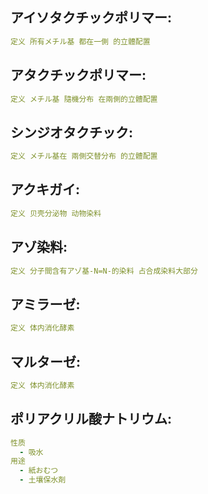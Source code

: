 ## アイソタクチックポリマー:

```yaml
定义 所有メチル基 都在一側 的立體配置

```

## アタクチックポリマー:

```yaml
定义 メチル基 隨機分布 在兩側的立體配置

```

## シンジオタクチック:

```yaml
定义 メチル基在 兩側交替分布 的立體配置

```

## アクキガイ:

```yaml
定义 贝壳分泌物 动物染料

```

## アゾ染料:

```yaml
定义 分子間含有アゾ基-N=N-的染料 占合成染料大部分

```

## アミラーゼ:

```yaml
定义 体内消化酵素

```

## マルターゼ:

```yaml
定义 体内消化酵素

```

## ポリアクリル酸ナトリウム:

```yaml
性质
  - 吸水
用途
  - 紙おむつ
  - 土壤保水剤
```